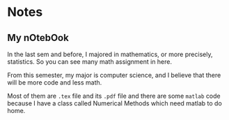 # Notes
 
## My nOtebOok

In the last sem and before, I majored in mathematics, or more precisely, statistics. So you can see many math assignment in here.

From this semester, my major is computer science, and I believe that there will be more code and less math.

Most of them are `.tex` file and its `.pdf` file and there are some `matlab` code because I have a class called Numerical Methods which need matlab to do home.
